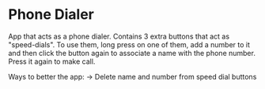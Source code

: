 # Phone Dialer
App that acts as a phone dialer.
Contains 3 extra buttons that act as "speed-dials". To use them, long press on one of them, add a number to it 
and then click the button again to associate a name with the phone number. Press it again to make call.

Ways to better the app:
-> Delete name and number from speed dial buttons
